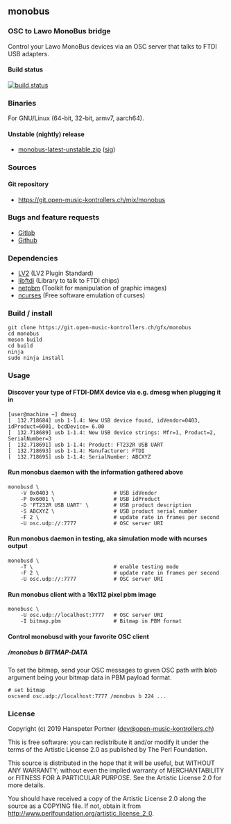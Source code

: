 ## monobus

### OSC to Lawo MonoBus bridge

Control your Lawo MonoBus devices via an OSC server that talks to FTDI USB adapters.

#### Build status

[![build status](https://gitlab.com/OpenMusicKontrollers/monobus/badges/master/build.svg)](https://gitlab.com/OpenMusicKontrollers/monobus/commits/master)

### Binaries

For GNU/Linux (64-bit, 32-bit, armv7, aarch64).

<!--
#### Stable release

* [monobus-0.2.0.zip](https://dl.open-music-kontrollers.ch/monobus/stable/monobus-0.2.0.zip) ([sig](https://dl.open-music-kontrollers.ch/monobus/stable/monobus-0.2.0.zip.sig))
-->

#### Unstable (nightly) release

* [monobus-latest-unstable.zip](https://dl.open-music-kontrollers.ch/monobus/unstable/monobus-latest-unstable.zip) ([sig](https://dl.open-music-kontrollers.ch/monobus/unstable/monobus-latest-unstable.zip.sig))

### Sources

<!--
#### Stable release

* [monobus-0.2.0.tar.xz](https://git.open-music-kontrollers.ch/gfx/monobus/snapshot/monobus-0.2.0.tar.xz)
-->

#### Git repository

* <https://git.open-music-kontrollers.ch/mix/monobus>

### Bugs and feature requests

* [Gitlab](https://gitlab.com/OpenMusicKontrollers/monobus)
* [Github](https://github.com/OpenMusicKontrollers/monobus)

### Dependencies

* [LV2](http://lv2plug.in/) (LV2 Plugin Standard)
* [libftdi](https://www.intra2net.com/en/developer/libftdi/index.php) (Library to talk to FTDI chips)
* [netpbm](http://netpbm.sourceforge.net/) (Toolkit for manipulation of graphic images)
* [ncurses](https://www.gnu.org/software/ncurses/) (Free software emulation of curses)

### Build / install

	git clone https://git.open-music-kontrollers.ch/gfx/monobus
	cd monobus
	meson build
	cd build
	ninja
	sudo ninja install

### Usage

#### Discover your type of FTDI-DMX device via e.g. dmesg when plugging it in

	[user@machine ~] dmesg
	[  132.718684] usb 1-1.4: New USB device found, idVendor=0403, idProduct=6001, bcdDevice= 6.00
	[  132.718689] usb 1-1.4: New USB device strings: Mfr=1, Product=2, SerialNumber=3
	[  132.718691] usb 1-1.4: Product: FT232R USB UART
	[  132.718693] usb 1-1.4: Manufacturer: FTDI
	[  132.718695] usb 1-1.4: SerialNumber: ABCXYZ

#### Run monobus daemon with the information gathered above

	monobusd \
		-V 0x0403 \                   # USB idVendor
		-P 0x6001 \                   # USB idProduct
		-D 'FT232R USB UART' \        # USB product description
		-S ABCXYZ \                   # USB product serial number
		-F 2 \                        # update rate in frames per second
		-U osc.udp://:7777            # OSC server URI

#### Run monobus daemon in testing, aka simulation mode with ncurses output

	monobusd \
		-T \                          # enable testing mode
		-F 2 \                        # update rate in frames per second
		-U osc.udp://:7777            # OSC server URI

#### Run monobus client with a 16x112 pixel pbm image

	monobusc \
		-U osc.udp://localhost:7777   # OSC server URI
		-I bitmap.pbm                 # Bitmap in PBM format

#### Control monobusd with your favorite OSC client


##### **/monobus b BITMAP-DATA**

To set the bitmap, send your OSC messages to given OSC path with
**b**lob argument being your bitmap data in PBM payload format.

	# set bitmap
	oscsend osc.udp://localhost:7777 /monobus b 224 ...

### License

Copyright (c) 2019 Hanspeter Portner (dev@open-music-kontrollers.ch)

This is free software: you can redistribute it and/or modify
it under the terms of the Artistic License 2.0 as published by
The Perl Foundation.

This source is distributed in the hope that it will be useful,
but WITHOUT ANY WARRANTY; without even the implied warranty of
MERCHANTABILITY or FITNESS FOR A PARTICULAR PURPOSE. See the
Artistic License 2.0 for more details.

You should have received a copy of the Artistic License 2.0
along the source as a COPYING file. If not, obtain it from
<http://www.perlfoundation.org/artistic_license_2_0>.
